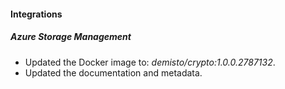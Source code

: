 #### Integrations

##### Azure Storage Management

- Updated the Docker image to: *demisto/crypto:1.0.0.2787132*.
- Updated the documentation and metadata.
